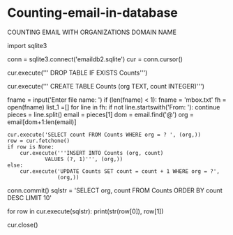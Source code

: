 # Counting-email-in-database
COUNTING EMAIL WITH ORGANIZATIONS DOMAIN NAME

import sqlite3

conn = sqlite3.connect('emaildb2.sqlite')
cur = conn.cursor()

cur.execute('''
DROP TABLE IF EXISTS Counts''')

cur.execute('''
CREATE TABLE Counts (org TEXT, count INTEGER)''')

fname = input('Enter file name: ')
if (len(fname) < 1): fname = 'mbox.txt'
fh = open(fname)
list_1 =[]
for line in fh:
    if not line.startswith('From: '): continue
    pieces = line.split()
    email = pieces[1]
    dom = email.find('@')
    org = email[dom+1:len(email)]

    cur.execute('SELECT count FROM Counts WHERE org = ? ', (org,))
    row = cur.fetchone()
    if row is None:
        cur.execute('''INSERT INTO Counts (org, count)
                VALUES (?, 1)''', (org,))
    else:
        cur.execute('UPDATE Counts SET count = count + 1 WHERE org = ?',
                    (org,))
conn.commit()
sqlstr = 'SELECT org, count FROM Counts ORDER BY count DESC LIMIT 10'

for row in cur.execute(sqlstr):
    print(str(row[0]), row[1])

cur.close()
